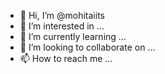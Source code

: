 - 👋 Hi, I’m @mohitaiits
- 👀 I’m interested in ...
- 🌱 I’m currently learning ...
- 💞️ I’m looking to collaborate on ...
- 📫 How to reach me ...

<!---
mohitaiits/mohitaiits is a ✨ special ✨ repository because its `README.md` (this file) appears on your GitHub profile.
You can click the Preview link to take a look at your changes.
--->
